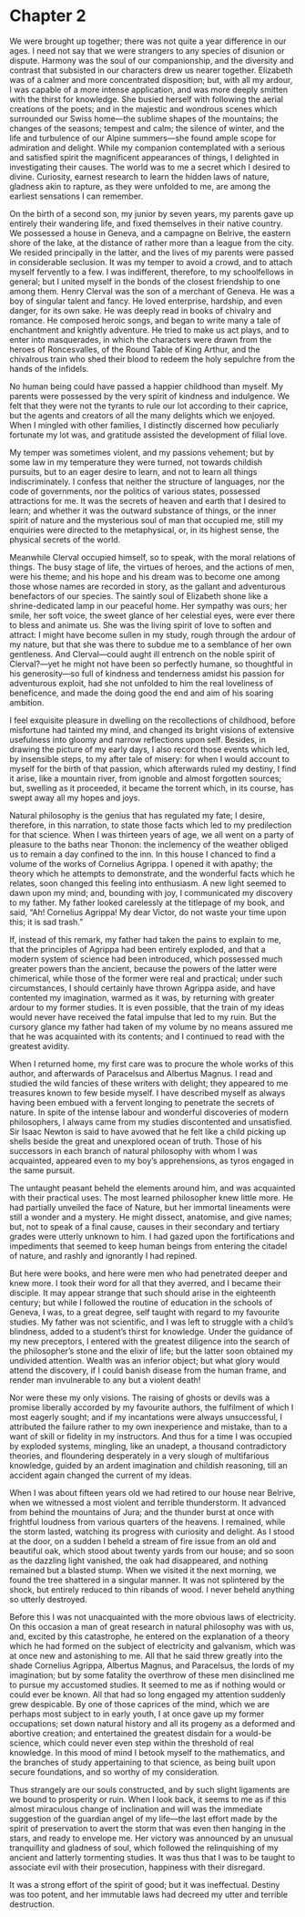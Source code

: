 # Chapter 2



We were brought up together; there was not quite a year difference in our ages. I need not say that we were strangers to any species of disunion or dispute. Harmony was the soul of our companionship, and the diversity and contrast that subsisted in our characters drew us nearer together. Elizabeth was of a calmer and more concentrated disposition; but, with all my ardour, I was capable of a more intense application, and was more deeply smitten with the thirst for knowledge. She busied herself with following the aerial creations of the poets; and in the majestic and wondrous scenes which surrounded our Swiss home⁠—the sublime shapes of the mountains; the changes of the seasons; tempest and calm; the silence of winter, and the life and turbulence of our Alpine summers⁠—she found ample scope for admiration and delight. While my companion contemplated with a serious and satisfied spirit the magnificent appearances of things, I delighted in investigating their causes. The world was to me a secret which I desired to divine. Curiosity, earnest research to learn the hidden laws of nature, gladness akin to rapture, as they were unfolded to me, are among the earliest sensations I can remember.

On the birth of a second son, my junior by seven years, my parents gave up entirely their wandering life, and fixed themselves in their native country. We possessed a house in Geneva, and a campagne on Belrive, the eastern shore of the lake, at the distance of rather more than a league from the city. We resided principally in the latter, and the lives of my parents were passed in considerable seclusion. It was my temper to avoid a crowd, and to attach myself fervently to a few. I was indifferent, therefore, to my schoolfellows in general; but I united myself in the bonds of the closest friendship to one among them. Henry Clerval was the son of a merchant of Geneva. He was a boy of singular talent and fancy. He loved enterprise, hardship, and even danger, for its own sake. He was deeply read in books of chivalry and romance. He composed heroic songs, and began to write many a tale of enchantment and knightly adventure. He tried to make us act plays, and to enter into masquerades, in which the characters were drawn from the heroes of Roncesvalles, of the Round Table of King Arthur, and the chivalrous train who shed their blood to redeem the holy sepulchre from the hands of the infidels.

No human being could have passed a happier childhood than myself. My parents were possessed by the very spirit of kindness and indulgence. We felt that they were not the tyrants to rule our lot according to their caprice, but the agents and creators of all the many delights which we enjoyed. When I mingled with other families, I distinctly discerned how peculiarly fortunate my lot was, and gratitude assisted the development of filial love.

My temper was sometimes violent, and my passions vehement; but by some law in my temperature they were turned, not towards childish pursuits, but to an eager desire to learn, and not to learn all things indiscriminately. I confess that neither the structure of languages, nor the code of governments, nor the politics of various states, possessed attractions for me. It was the secrets of heaven and earth that I desired to learn; and whether it was the outward substance of things, or the inner spirit of nature and the mysterious soul of man that occupied me, still my enquiries were directed to the metaphysical, or, in its highest sense, the physical secrets of the world.

Meanwhile Clerval occupied himself, so to speak, with the moral relations of things. The busy stage of life, the virtues of heroes, and the actions of men, were his theme; and his hope and his dream was to become one among those whose names are recorded in story, as the gallant and adventurous benefactors of our species. The saintly soul of Elizabeth shone like a shrine-dedicated lamp in our peaceful home. Her sympathy was ours; her smile, her soft voice, the sweet glance of her celestial eyes, were ever there to bless and animate us. She was the living spirit of love to soften and attract: I might have become sullen in my study, rough through the ardour of my nature, but that she was there to subdue me to a semblance of her own gentleness. And Clerval⁠—could aught ill entrench on the noble spirit of Clerval?⁠—yet he might not have been so perfectly humane, so thoughtful in his generosity⁠—so full of kindness and tenderness amidst his passion for adventurous exploit, had she not unfolded to him the real loveliness of beneficence, and made the doing good the end and aim of his soaring ambition.

I feel exquisite pleasure in dwelling on the recollections of childhood, before misfortune had tainted my mind, and changed its bright visions of extensive usefulness into gloomy and narrow reflections upon self. Besides, in drawing the picture of my early days, I also record those events which led, by insensible steps, to my after tale of misery: for when I would account to myself for the birth of that passion, which afterwards ruled my destiny, I find it arise, like a mountain river, from ignoble and almost forgotten sources; but, swelling as it proceeded, it became the torrent which, in its course, has swept away all my hopes and joys.

Natural philosophy is the genius that has regulated my fate; I desire, therefore, in this narration, to state those facts which led to my predilection for that science. When I was thirteen years of age, we all went on a party of pleasure to the baths near Thonon: the inclemency of the weather obliged us to remain a day confined to the inn. In this house I chanced to find a volume of the works of Cornelius Agrippa. I opened it with apathy; the theory which he attempts to demonstrate, and the wonderful facts which he relates, soon changed this feeling into enthusiasm. A new light seemed to dawn upon my mind; and, bounding with joy, I communicated my discovery to my father. My father looked carelessly at the titlepage of my book, and said, “Ah! Cornelius Agrippa! My dear Victor, do not waste your time upon this; it is sad trash.”

If, instead of this remark, my father had taken the pains to explain to me, that the principles of Agrippa had been entirely exploded, and that a modern system of science had been introduced, which possessed much greater powers than the ancient, because the powers of the latter were chimerical, while those of the former were real and practical; under such circumstances, I should certainly have thrown Agrippa aside, and have contented my imagination, warmed as it was, by returning with greater ardour to my former studies. It is even possible, that the train of my ideas would never have received the fatal impulse that led to my ruin. But the cursory glance my father had taken of my volume by no means assured me that he was acquainted with its contents; and I continued to read with the greatest avidity.

When I returned home, my first care was to procure the whole works of this author, and afterwards of Paracelsus and Albertus Magnus. I read and studied the wild fancies of these writers with delight; they appeared to me treasures known to few beside myself. I have described myself as always having been embued with a fervent longing to penetrate the secrets of nature. In spite of the intense labour and wonderful discoveries of modern philosophers, I always came from my studies discontented and unsatisfied. Sir Isaac Newton is said to have avowed that he felt like a child picking up shells beside the great and unexplored ocean of truth. Those of his successors in each branch of natural philosophy with whom I was acquainted, appeared even to my boy’s apprehensions, as tyros engaged in the same pursuit.

The untaught peasant beheld the elements around him, and was acquainted with their practical uses. The most learned philosopher knew little more. He had partially unveiled the face of Nature, but her immortal lineaments were still a wonder and a mystery. He might dissect, anatomise, and give names; but, not to speak of a final cause, causes in their secondary and tertiary grades were utterly unknown to him. I had gazed upon the fortifications and impediments that seemed to keep human beings from entering the citadel of nature, and rashly and ignorantly I had repined.

But here were books, and here were men who had penetrated deeper and knew more. I took their word for all that they averred, and I became their disciple. It may appear strange that such should arise in the eighteenth century; but while I followed the routine of education in the schools of Geneva, I was, to a great degree, self taught with regard to my favourite studies. My father was not scientific, and I was left to struggle with a child’s blindness, added to a student’s thirst for knowledge. Under the guidance of my new preceptors, I entered with the greatest diligence into the search of the philosopher’s stone and the elixir of life; but the latter soon obtained my undivided attention. Wealth was an inferior object; but what glory would attend the discovery, if I could banish disease from the human frame, and render man invulnerable to any but a violent death!

Nor were these my only visions. The raising of ghosts or devils was a promise liberally accorded by my favourite authors, the fulfilment of which I most eagerly sought; and if my incantations were always unsuccessful, I attributed the failure rather to my own inexperience and mistake, than to a want of skill or fidelity in my instructors. And thus for a time I was occupied by exploded systems, mingling, like an unadept, a thousand contradictory theories, and floundering desperately in a very slough of multifarious knowledge, guided by an ardent imagination and childish reasoning, till an accident again changed the current of my ideas.

When I was about fifteen years old we had retired to our house near Belrive, when we witnessed a most violent and terrible thunderstorm. It advanced from behind the mountains of Jura; and the thunder burst at once with frightful loudness from various quarters of the heavens. I remained, while the storm lasted, watching its progress with curiosity and delight. As I stood at the door, on a sudden I beheld a stream of fire issue from an old and beautiful oak, which stood about twenty yards from our house; and so soon as the dazzling light vanished, the oak had disappeared, and nothing remained but a blasted stump. When we visited it the next morning, we found the tree shattered in a singular manner. It was not splintered by the shock, but entirely reduced to thin ribands of wood. I never beheld anything so utterly destroyed.

Before this I was not unacquainted with the more obvious laws of electricity. On this occasion a man of great research in natural philosophy was with us, and, excited by this catastrophe, he entered on the explanation of a theory which he had formed on the subject of electricity and galvanism, which was at once new and astonishing to me. All that he said threw greatly into the shade Cornelius Agrippa, Albertus Magnus, and Paracelsus, the lords of my imagination; but by some fatality the overthrow of these men disinclined me to pursue my accustomed studies. It seemed to me as if nothing would or could ever be known. All that had so long engaged my attention suddenly grew despicable. By one of those caprices of the mind, which we are perhaps most subject to in early youth, I at once gave up my former occupations; set down natural history and all its progeny as a deformed and abortive creation; and entertained the greatest disdain for a would-be science, which could never even step within the threshold of real knowledge. In this mood of mind I betook myself to the mathematics, and the branches of study appertaining to that science, as being built upon secure foundations, and so worthy of my consideration.

Thus strangely are our souls constructed, and by such slight ligaments are we bound to prosperity or ruin. When I look back, it seems to me as if this almost miraculous change of inclination and will was the immediate suggestion of the guardian angel of my life⁠—the last effort made by the spirit of preservation to avert the storm that was even then hanging in the stars, and ready to envelope me. Her victory was announced by an unusual tranquillity and gladness of soul, which followed the relinquishing of my ancient and latterly tormenting studies. It was thus that I was to be taught to associate evil with their prosecution, happiness with their disregard.

It was a strong effort of the spirit of good; but it was ineffectual. Destiny was too potent, and her immutable laws had decreed my utter and terrible destruction.

